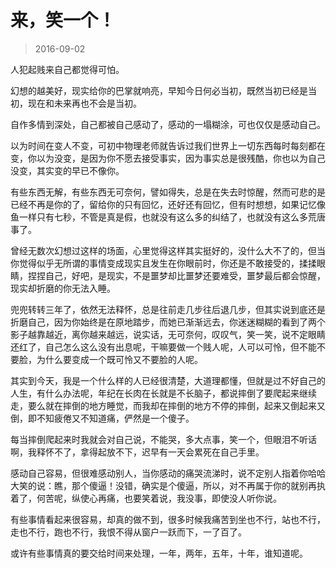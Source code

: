 # 来，笑一个！

> 2016-09-02

人犯起贱来自己都觉得可怕。

幻想的越美好，现实给你的巴掌就响亮，早知今日何必当初，既然当初已经是当初，现在和未来再也不会是当初。

自作多情到深处，自己都被自己感动了，感动的一塌糊涂，可也仅仅是感动自己。

以为时间在变人不变，可初中物理老师就告诉过我们世界上一切东西每时每刻都在变，你以为没变，是因为你不愿去接受事实，因为事实总是很残酷，你也以为自己没变，其实变的早已不像你。

有些东西无解，有些东西无可奈何，譬如得失，总是在失去时惊醒，然而可悲的是已经不再是你的了，留给你的只有回忆，还好还有回忆，但有时想想，如果记忆像鱼一样只有七秒，不管是真是假，也就没有这么多的纠结了，也就没有这么多荒唐事了。

曾经无数次幻想过这样的场面，心里觉得这样其实挺好的，没什么大不了的，但当你觉得似乎无所谓的事情变成现实且发生在你眼前时，你还是不敢接受的，揉揉眼睛，捏捏自己，好吧，是现实，不是噩梦却比噩梦还要难受，噩梦最后都会惊醒，现实却折磨的你无法入睡。

兜兜转转三年了，依然无法释怀，总是往前走几步往后退几步，但其实说到底还是折磨自己，因为你始终是在原地踏步，而她已渐渐远去，你迷迷糊糊的看到了两个影子越靠越近，离你越来越远，说实话，无可奈何，叹叹气，笑一笑，说不定眼睛还红了，自己怎么这么没有出息呢，干嘛要做一个贱人呢，人可以可怜，但不能不要脸，为什么要变成一个既可怜又不要脸的人呢。

其实到今天，我是一个什么样的人已经很清楚，大道理都懂，但就是过不好自己的人生，有什么办法呢，年纪在长肉在长就是不长脑子，都说摔倒了要爬起来继续走，要么就在摔倒的地方睡觉，而我却在摔倒的地方不停的摔倒，起来又倒起来又倒，即不知疲倦又不知道痛，俨然是一个傻子。

每当摔倒爬起来时我就会对自己说，不能哭，多大点事，笑一个，但眼泪不听话啊，我释怀不了，拿得起放不下，迟早有一天会累死在自己手里。

感动自己容易，但很难感动别人，当你感动的痛哭流涕时，说不定别人指着你哈哈大笑的说：瞧，那个傻逼！没错，确实是个傻逼，所以，对不再属于你的就别再执着了，何苦呢，纵使心再痛，也要笑着说，我没事，即使没人听你说。

有些事情看起来很容易，却真的做不到，很多时候我痛苦到坐也不行，站也不行，走也不行，跑也不行，我恨不得从窗户一跃而下，一了百了。

或许有些事情真的要交给时间来处理，一年，两年，五年，十年，谁知道呢。